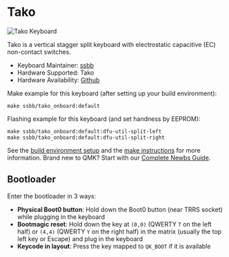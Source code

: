 # Tako

![Tako Keyboard](https://github.com/ssbb/tako/blob/dbc6211e5c4ba931b4ea7a987243862151c7dac3/docs/img/assembled.jpg)

Tako is a vertical stagger split keyboard with electrostatic capacitive (EC) non-contact switches.

-   Keyboard Maintainer: [ssbb](https://github.com/ssbb)
-   Hardware Supported: Tako
-   Hardware Availability: [Github](https://github.com/ssbb/tako)

Make example for this keyboard (after setting up your build environment):

    make ssbb/tako_onboard:default

Flashing example for this keyboard (and set handness by EEPROM):

    make ssbb/tako_onboard:default:dfu-util-split-left
    make ssbb/tako_onboard:default:dfu-util-split-right

See the [build environment setup](https://docs.qmk.fm/#/getting_started_build_tools) and the [make instructions](https://docs.qmk.fm/#/getting_started_make_guide) for more information. Brand new to QMK? Start with our [Complete Newbs Guide](https://docs.qmk.fm/#/newbs).

## Bootloader

Enter the bootloader in 3 ways:

-   **Physical Boot0 button**: Hold down the Boot0 button (near TRRS socket) while plugging in the keyboard
-   **Bootmagic reset**: Hold down the key at `(0,0)` (QWERTY `T` on the left half) or `(4,4)` (QWERTY `Y` on the right half) in the matrix (usually the top left key or Escape) and plug in the keyboard
-   **Keycode in layout**: Press the key mapped to `QK_BOOT` if it is available
